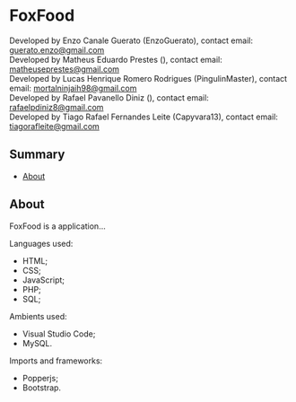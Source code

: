 # FoxFood

Developed by Enzo Canale Guerato (EnzoGuerato), contact email: guerato.enzo@gmail.com<br>
Developed by Matheus Eduardo Prestes (), contact email: matheuseprestes@gmail.com <br>
Developed by Lucas Henrique Romero Rodrigues (PingulinMaster), contact email: mortalninjaih98@gmail.com<br>
Developed by Rafael Pavanello Diniz (), contact email: rafaelpdiniz8@gmail.com<br>
Developed by Tiago Rafael Fernandes Leite (Capyvara13), contact email: tiagorafleite@gmail.com

## Summary

 - [About](#about)

## About

FoxFood is a application...

Languages used:
 - HTML;
 - CSS;
 - JavaScript;
 - PHP;
 - SQL;

Ambients used:
 - Visual Studio Code;
 - MySQL.

Imports and frameworks:
 - Popperjs;
 - Bootstrap.

